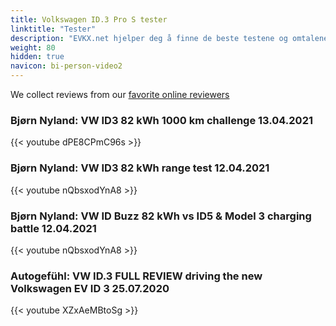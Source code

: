 ```yaml
---
title: Volkswagen ID.3 Pro S tester
linktitle: "Tester"
description: "EVKX.net hjelper deg å finne de beste testene og omtalene av denne modellen. "
weight: 80
hidden: true
navicon: bi-person-video2
---
```

We collect reviews from our [favorite online reviewers](/guides/evreviewers/)

### Bjørn Nyland: VW ID3 82 kWh 1000 km challenge 13.04.2021

{{< youtube dPE8CPmC96s >}}

### Bjørn Nyland: VW ID3 82 kWh range test 12.04.2021

{{< youtube nQbsxodYnA8 >}}

### Bjørn Nyland: VW ID Buzz 82 kWh vs ID5 & Model 3 charging battle 12.04.2021

{{< youtube nQbsxodYnA8 >}}

### Autogefühl: VW ID.3 FULL REVIEW driving the new Volkswagen EV ID 3 25.07.2020

{{< youtube XZxAeMBtoSg >}}


